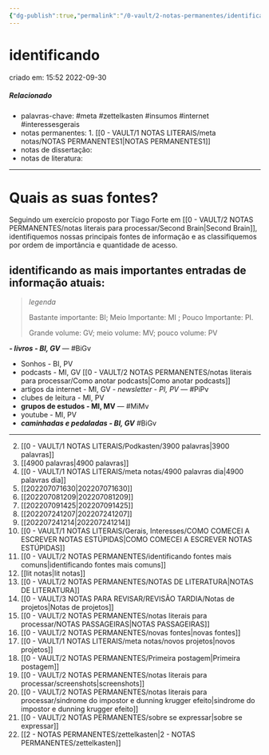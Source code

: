 ```yaml
---
{"dg-publish":true,"permalink":"/0-vault/2-notas-permanentes/identificando-fontes-mais-comuns/","tags":["permanente","meta","zettelkasten","insumos","internet","interessesgerais","BiGv","PiPv","MiMv"],"dgHomeLink":true,"dgShowLocalGraph":true,"dgShowFileTree":true,"dgEnableSearch":true,"noteIcon":""}
---
```


# identificando
criado em: 15:52 2022-09-30

##### Relacionado
- palavras-chave: #meta #zettelkasten #insumos #internet #interessesgerais 
- notas permanentes: 1. [[0 - VAULT/1 NOTAS LITERAIS/meta notas/NOTAS PERMANENTES1\|NOTAS PERMANENTES1]]
- notas de dissertação:
- notas de literatura: 

---
# Quais as suas fontes?
Seguindo um exercício proposto por Tiago Forte em [[0 - VAULT/2 NOTAS PERMANENTES/notas literais para processar/Second Brain\|Second Brain]], identifiquemos nossas principais fontes de informação e as classifiquemos por ordem de importância e quantidade de acesso.

## identificando as mais importantes entradas de informação atuais:

>*legenda*
>
>Bastante importante: BI; Meio Importante: MI ; Pouco Importante: PI. 
>
>Grande volume: GV; meio volume: MV; pouco volume: PV

***- livros - BI, GV***  — #BiGv
- Sonhos - BI, PV 
- podcasts - MI, GV [[0 - VAULT/2 NOTAS PERMANENTES/notas literais para processar/Como anotar podcasts\|Como anotar podcasts]]
- artigos da internet - MI, GV
*- newsletter - PI, PV* — #PiPv
- clubes de leitura - MI, PV
- **grupos de estudos - MI, MV** — #MiMv
- youtube - MI, PV
- ***caminhadas e pedaladas - BI, GV*** #BiGv 

---
2. [[0 - VAULT/1 NOTAS LITERAIS/Podkasten/3900 palavras\|3900 palavras]]
3. [[4900 palavras\|4900 palavras]]
4. [[0 - VAULT/1 NOTAS LITERAIS/meta notas/4900 palavras dia\|4900 palavras dia]]
5. [[202207071630\|202207071630]]
6. [[202207081209\|202207081209]]
7. [[202207091425\|202207091425]]
8. [[202207241207\|202207241207]]
9. [[202207241214\|202207241214]]
10. [[0 - VAULT/1 NOTAS LITERAIS/Gerais, Interesses/COMO COMECEI A ESCREVER NOTAS ESTÚPIDAS\|COMO COMECEI A ESCREVER NOTAS ESTÚPIDAS]]
11. [[0 - VAULT/2 NOTAS PERMANENTES/identificando fontes mais comuns\|identificando fontes mais comuns]]
12. [[lit notas\|lit notas]]
13. [[0 - VAULT/2 NOTAS PERMANENTES/NOTAS DE LITERATURA\|NOTAS DE LITERATURA]]
14. [[0 - VAULT/3 NOTAS PARA REVISAR/REVISÃO TARDIA/Notas de projetos\|Notas de projetos]]
15. [[0 - VAULT/2 NOTAS PERMANENTES/notas literais para processar/NOTAS PASSAGEIRAS\|NOTAS PASSAGEIRAS]]
16. [[0 - VAULT/2 NOTAS PERMANENTES/novas fontes\|novas fontes]]
17. [[0 - VAULT/1 NOTAS LITERAIS/meta notas/novos projetos\|novos projetos]]
18. [[0 - VAULT/2 NOTAS PERMANENTES/Primeira postagem\|Primeira postagem]]
19. [[0 - VAULT/2 NOTAS PERMANENTES/notas literais para processar/screenshots\|screenshots]]
20. [[0 - VAULT/2 NOTAS PERMANENTES/notas literais para processar/sindrome do impostor e dunning krugger efeito\|sindrome do impostor e dunning krugger efeito]]
21. [[0 - VAULT/2 NOTAS PERMANENTES/sobre se expressar\|sobre se expressar]]
22. [[2 - NOTAS PERMANENTES/zettelkasten\|2 - NOTAS PERMANENTES/zettelkasten]]


